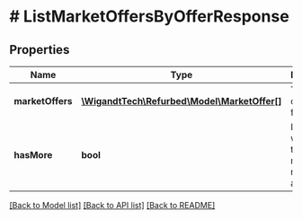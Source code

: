 # # ListMarketOffersByOfferResponse

## Properties

Name | Type | Description | Notes
------------ | ------------- | ------------- | -------------
**marketOffers** | [**\WigandtTech\Refurbed\Model\MarketOffer[]**](MarketOffer.md) | The market offers found. | [optional]
**hasMore** | **bool** | Indicates whether there are more results available. | [optional]

[[Back to Model list]](../../README.md#models) [[Back to API list]](../../README.md#endpoints) [[Back to README]](../../README.md)
